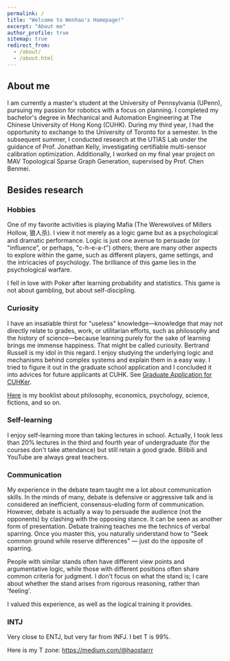 ```yaml
---
permalink: /
title: "Welcome to Wenhao's Homepage!"
excerpt: "About me"
author_profile: true
sitemap: true
redirect_from: 
  - /about/
  - /about.html
---
```




## About me
I am currently a master's student at the University of Pennsylvania (UPenn), pursuing my passion for robotics with a focus on planning. I completed my bachelor's degree in Mechanical and Automation Engineering at The Chinese University of Hong Kong (CUHK). During my third year, I had the opportunity to exchange to the University of Toronto for a semester. In the subsequent summer, I conducted research at the UTIAS Lab under the guidance of Prof. Jonathan Kelly, investigating certifiable multi-sensor calibration optimization. Additionally, I worked on my final year project on MAV Topological Sparse Graph Generation, supervised by Prof. Chen Benmei. 


## Besides research 

### Hobbies

One of my favorite activities is playing Mafia (The Werewolves of Millers Hollow, 狼人杀). I view it not merely as a logic game but as a psychological and dramatic performance. Logic is just one avenue to persuade (or "influence", or perhaps, "c-h-e-a-t") others; there are many other aspects to explore within the game, such as different players, game settings, and the intricacies of psychology. The brilliance of this game lies in the psychological warfare.  

I fell in love with Poker after learning probability and statistics. This game is not about gambling, but about self-discipling. 

### Curiosity

I have an insatiable thirst for "useless" knowledge—knowledge that may not directly relate to grades, work, or utilitarian efforts, such as philosophy and the history of science—because learning purely for the sake of learning brings me immense happiness. That might be called curiosity. Bertrand Russell is my idol in this regard. I enjoy studying the underlying logic and mechanisms behind complex systems and explain them in a easy way. I tried to figure it out in the graduate school application and I concluded it into advices for future applicants at CUHK. See [Graduate Application for CUHKer](https://github.com/Hao-Starrr/Graduate-Application-for-CUHKer). 

[Here](https://hao-starrr.github.io/booklist/) is my booklist about philosophy, economics, psychology, science, fictions, and so on. 

### Self-learning

I enjoy self-learning more than taking lectures in school. Actually, I took less than 20% lectures in the third and fourth year of undergraduate (for the courses don't take attendance) but still retain a good grade. Bilibili and YouTube are always great teachers.  


### Communication

My experience in the debate team taught me a lot about communication skills. In the minds of many, debate is defensive or aggressive talk and is considered an inefficient, consensus-eluding form of communication. However, debate is actually a way to persuade the audience (not the opponents) by clashing with the opposing stance. It can be seen as another form of presentation. Debate training teaches me the technics of verbal sparring. Once you master this, you naturally understand how to "Seek common ground while reserve differences" — just do the opposite of sparring.  

People with similar stands often have different view points and argumentative logic, while those with different positions often share common criteria for judgment. I don't focus on what the stand is; I care about whether the stand arises from rigorous reasoning, rather than 'feeling'. 

I valued this experience, as well as the logical training it provides. 


### INTJ 

Very close to ENTJ, but very far from INFJ. I bet T is 99%.  

Here is my T zone: https://medium.com/@haostarrr




<br />


